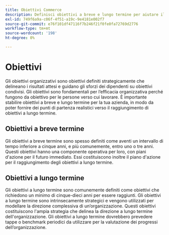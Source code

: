 ```yaml
---
title: Obiettivi Commerce
description: Definisci obiettivi a breve e lungo termine per aiutare il tuo team ad allinearsi su obiettivi strategici e aumentare l’efficacia organizzativa.
exl-id: 749f6a9a-c06f-4f51-a19c-9e4181e002f7
source-git-commit: e76f101df47116f7b246f21f0fe0fa72769d2776
workflow-type: tm+mt
source-wordcount: '198'
ht-degree: 0%

---
```


# Obiettivi

Gli obiettivi organizzativi sono obiettivi definiti strategicamente che delineano i risultati attesi e guidano gli sforzi dei dipendenti su obiettivi condivisi. Gli obiettivi sono fondamentali per l’efficacia organizzativa perché fungono da obiettivo per le persone verso cui lavorare. È importante stabilire obiettivi a breve e lungo termine per la tua azienda, in modo da poter fornire dei punti di partenza realistici verso il raggiungimento di obiettivi a lungo termine.

## Obiettivi a breve termine

Gli obiettivi a breve termine sono spesso definiti come aventi un intervallo di tempo inferiore a cinque anni, e più comunemente, entro uno o tre anni. Questi obiettivi hanno una componente operativa per loro, con piani d&#39;azione per il futuro immediato. Essi costituiscono inoltre il piano d&#39;azione per il raggiungimento degli obiettivi a lungo termine.

## Obiettivi a lungo termine

Gli obiettivi a lungo termine sono comunemente definiti come obiettivi che richiedono un minimo di cinque-dieci anni per essere raggiunti. Gli obiettivi a lungo termine sono intrinsecamente strategici e vengono utilizzati per modellare la direzione complessiva di un’organizzazione. Questi obiettivi costituiscono l&#39;ampia strategia che delinea la direzione a lungo termine dell&#39;organizzazione. Gli obiettivi a lungo termine dovrebbero prevedere tappe o benchmark periodici da utilizzare per la valutazione dei progressi dell’organizzazione.
